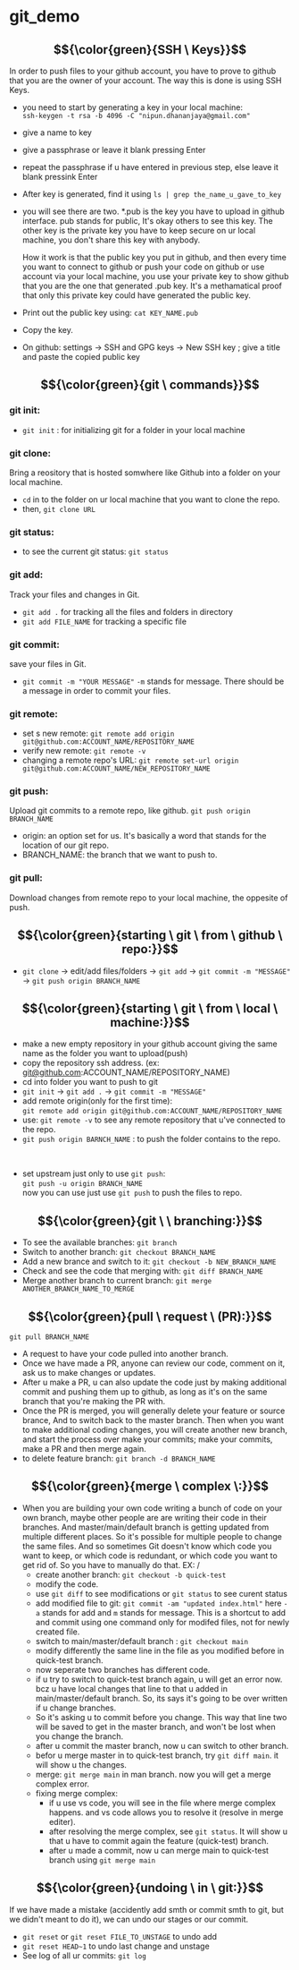 # git_demo

## $${\color{green}{SSH \ Keys}}$$
In order to push files to your github account, you have to prove to github that you are the owner of your account.
The way this is done is using SSH Keys.

- you need to start by generating a key in your local machine: \
    `ssh-keygen -t rsa -b 4096 -C "nipun.dhananjaya@gmail.com"`
- give a name to key
- give a passphrase or leave it blank pressing Enter
- repeat the passphrase if u have entered in previous step, else leave it blank pressink Enter
- After key is generated, find it using `ls | grep the_name_u_gave_to_key`
- you will see there are two. *.pub is the key you have to upload in github interface. pub stands for public, It's okay others to see this key.
The other key is the private key you have to keep secure on ur local machine, you don't share this key with anybody.

    How it work is that the public key you put in github, and then every time you want to connect to github or push your code on github or use account via your local machine, you use your private key to show github that you are the one that generated .pub key. It's a methamatical proof that only this private key could have generated the public key. 

- Print out the public key using: `cat KEY_NAME.pub`
- Copy the key.
- On github: settings -> SSH and GPG keys -> New SSH key ; give a title and paste the copied public key


## $${\color{green}{git \ commands}}$$

### git init:
- `git init` : for initializing git for a folder in your local machine

### git clone: 
Bring a reository that is hosted somwhere like Github into a folder on your local machine.
- `cd` in to the folder on ur local machine that you want to clone the repo.
- then, `git clone URL`

### git status:
- to see the current git status: `git status`

### git add:
Track your files and changes in Git.
- `git add .` for tracking all the files and folders in directory
- `git add FILE_NAME` for tracking a specific file

### git commit:
save your files in Git.
- `git commit -m "YOUR MESSAGE"` 
    `-m` stands for message. There should be a message in order to commit your files.

### git remote:
- set s new remote: `git remote add origin git@github.com:ACCOUNT_NAME/REPOSITORY_NAME`
- verify new remote: `git remote -v`
- changing a remote repo's URL: 
    `git remote set-url origin git@github.com:ACCOUNT_NAME/NEW_REPOSITORY_NAME`

### git push:
Upload git commits to a remote repo, like github.
`git push origin BRANCH_NAME`
- origin: an option set for us. It's basically a word that stands for the location of our git repo. 
- BRANCH_NAME: the branch that we want to push to.

### git pull:
Download changes from remote repo to your local machine, the oppesite of push.



## $${\color{green}{starting \ git \ from \ github \ repo:}}$$
- `git clone` -> edit/add files/folders -> `git add` -> `git commit -m "MESSAGE"` -> `git push origin BRANCH_NAME`

## $${\color{green}{starting  \ git \ from \ local \ machine:}}$$
- make a new empty repository in your github account giving the same name as the folder you want to upload(push)
- copy the repository ssh address. (ex: git@github.com:ACCOUNT_NAME/REPOSITORY_NAME)
- cd into folder you want to push to git
- `git init` -> `git add .` -> `git commit -m "MESSAGE"` 
- add remote origin(only for the first time): \
    `git remote add origin git@github.com:ACCOUNT_NAME/REPOSITORY_NAME` 
- use: `git remote -v` to see any remote repository that u've connected to the repo.
- `git push origin BARNCH_NAME` : to push the folder contains to the repo. 
<br />

- set upstream just only to use `git push`: \
    `git push -u origin BRANCH_NAME` \
    now you can use just use `git push` to push the files to repo.

## $${\color{green}{git \ \ branching:}}$$
- To see the available branches:        `git branch`
- Switch to another branch:             `git checkout BRANCH_NAME`
- Add a new brance and switch to it:    `git checkout -b NEW_BRANCH_NAME`
- Check and see the code that merging with: `git diff BRANCH_NAME`
- Merge another branch to current branch: `git merge ANOTHER_BRANCH_NAME_TO_MERGE`

## $${\color{green}{pull \ request \ (PR):}}$$
 `git pull BRANCH_NAME`
- A request to have your code pulled into another branch.
- Once we have made a PR, anyone can review our code, comment on it, ask us to make changes or updates. 
- After u make a PR, u can also update the code just by making additional commit and pushing them up to github, as long as it's on the same branch that you're making the PR with.
- Once the PR is merged, you will generally delete your feature or source brance, And to switch back to the master branch. Then when you want to make additional coding changes, you will create another new branch, and start the process over make your commits; make your commits, make a PR and then merge again. 
- to delete feature branch: `git branch -d BRANCH_NAME`


## $${\color{green}{merge \ complex \:}}$$
- When you are building your own code writing a bunch of code on your own branch, maybe other people are are writing their code in their branches. And master/main/default branch is getting updated from multiple different places. So it's possible for multiple people to change the same files. And so sometimes Git doesn't know which code you want to keep, or which code is redundant, or which code you want to get rid of. So you have to manually do that.
    EX: /
    - create another branch: `git checkout -b quick-test`
    - modify the code.
    - use `git diff` to see modifications or `git status` to see curent status
    - add modified file to git: `git commit -am "updated index.html"` 
        here `-a` stands for add and `m` stands for message. This is a shortcut to add and commit using one command only for modifed files, not for newly created file.
    - switch to main/master/default branch : `git checkout main`
    - modify differently the same line in the file as you modified before in quick-test branch.
    - now seperate two branches has different code. 
    - if u try to switch to quick-test branch again, u will get an error now. bcz u have local changes that line to that u added in main/master/default branch.  So, its says it's going to be over written if u change branches.
    - So it's asking u to commit before you change. This way that line two will be saved to get in the master branch, and won't be lost when you change the branch.
    - after u commit the master branch, now u can switch to other branch. 
    - befor u merge master in to quick-test branch, try `git diff main`. it will show u the changes.
    - merge: `git merge main` in man branch. now you will get a merge complex error.
    - fixing merge complex: 
        - if u use vs code, you will see in the file where merge complex happens. and vs code allows you to resolve it (resolve in merge editer).
        - after resolving the merge complex, see `git status`.  It will show u that u have to commit again the feature (quick-test) branch.
        - after u made a commit, now u can merge main to quick-test branch using `git merge main`


## $${\color{green}{undoing \ in \ git:}}$$
If we have made a mistake (accidently add smth or commit smth to git, but we didn't meant to do it), we can undo our stages or our commit. 

- `git reset` or `git reset FILE_TO_UNSTAGE` to undo add
- `git reset HEAD~1` to undo last change and unstage
- See log of all ur commits: `git log`




